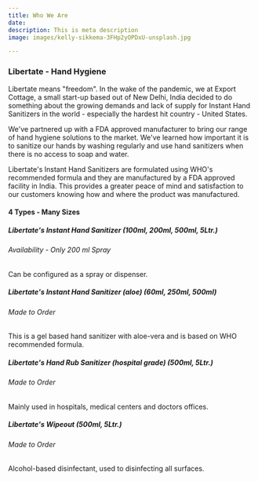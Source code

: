 ```yaml
---
title: Who We Are
date: 
description: This is meta description
image: images/kelly-sikkema-3FHp2yOPDxU-unsplash.jpg

---
```

### Libertate - Hand Hygiene

Libertate means "freedom". In the wake of the pandemic, we at Export Cottage, a small start-up based out of New Delhi, India decided to do something about the growing demands and lack of supply for Instant Hand Sanitizers in the world - especially the hardest hit country - United States. 

We've partnered up with a FDA approved manufacturer to bring our range of hand hygiene solutions to the market. We've learned how important it is to sanitize our hands by washing regularly and use hand sanitizers when there is no access to soap and water. 

Libertate's Instant Hand Sanitizers are formulated using WHO's recommended formula and they are manufactured by a FDA approved facility in India. This provides a greater peace of mind and satisfaction to our customers knowing how and where the product was manufactured. 

#### 4 Types - Many Sizes

##### Libertate's Instant Hand Sanitizer (100ml, 200ml, 500ml, 5Ltr.)

###### Availability - Only 200 ml Spray

Can be configured as a spray or dispenser. 

##### Libertate's Instant Hand Sanitizer (aloe) (60ml, 250ml, 500ml)

###### Made to Order

This is a gel based hand sanitizer with aloe-vera and is based on WHO recommended formula. 

##### Libertate's Hand Rub Sanitizer (hospital grade) (500ml, 5Ltr.)

###### Made to Order

Mainly used in hospitals, medical centers and doctors offices.

##### Libertate's Wipeout (500ml, 5Ltr.)

###### Made to Order

Alcohol-based disinfectant, used to disinfecting all surfaces. 